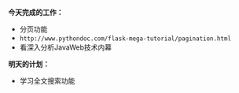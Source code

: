**今天完成的工作：**
 
- 分页功能
- ` http://www.pythondoc.com/flask-mega-tutorial/pagination.html `
- 看深入分析JavaWeb技术内幕

**明天的计划：** 

- 学习全文搜索功能